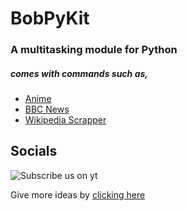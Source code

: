 # BobPyKit
### A multitasking module for Python 
##### comes with commands such as,
- [Anime](https://github.com/TopPoint10/BobPyKit/blob/main/BobPyKit/apps/AnimeApp.py)
- [BBC News](https://github.com/TopPoint10/BobPyKit/blob/main/BobPyKit/apps/NewsApp.py)
- [Wikipedia Scrapper](https://github.com/TopPoint10/BobPyKit/blob/main/BobPyKit/apps/WikiApp.py)

## Socials

![Subscribe us on yt](https://img.shields.io/youtube/channel/subscribers/UCpgM9owsF0bikUtKtbWWeSw?label=TOP%20POINT%2010&style=social)

Give more ideas by [clicking here](https://discord.gg/dhjcqG7UHn)